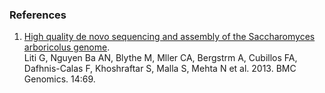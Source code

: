 ### References

1.  [High quality de novo sequencing and assembly of the Saccharomyces
    arboricolus genome](http://europepmc.org/abstract/MED/23368932).\
    Liti G, Nguyen Ba AN, Blythe M, Mller CA, Bergstrm A, Cubillos FA,
    Dafhnis-Calas F, Khoshraftar S, Malla S, Mehta N et al. 2013. BMC
    Genomics. 14:69.
